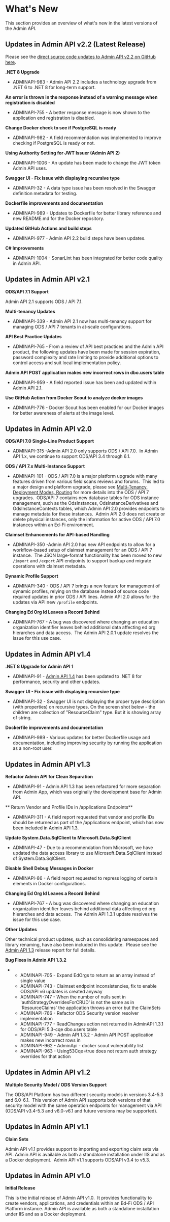 # What's New

This section provides an overview of what's new in the latest versions of the
Admin API.

## Updates in Admin API v2.2 (Latest Release)

Please see the [direct source code updates to Admin API v2.2 on GitHub
here](https://github.com/Ed-Fi-Alliance-OSS/AdminAPI-2.x/releases/tag/v2.2.0).

**.NET 8 Upgrade**

* ADMINAPI-983 - Admin API 2.2 includes a technology upgrade from .NET 6 to .NET 8 for long-term
support. 

**An error is thrown in the response instead of a warning message when
registration is disabled**

* ADMINAPI-755 - A better response message is now shown to the application end registration is
disabled.

**Change Docker check to see if PostgreSQL is ready**

* ADMINAPI-982 - A field recommendation was implemented to improve checking if PostgreSQL is
ready or not. 

**Using Authority Setting for JWT Issuer (Admin API 2)**

* ADMINAPI-1006 - An update has been made to change the JWT token Admin API uses.

**Swagger UI - Fix issue with displaying recursive type**

* ADMINAPI-32 - A data type issue has been resolved in the Swagger definition metadata for
testing.

**Dockerfile improvements and documentation**

* ADMINAPI-989 - Updates to Dockerfile for better library reference and new README.md for the
Docker repository.

**Updated GitHub Actions and build steps**

* ADMINAPI-977 - Admin API 2.2 build steps have been updates.

**C# Improvements**

* ADMINAPI-1004 - SonarLint has been integrated for better code quality in Admin API.

## Updates in Admin API v2.1

**ODS/API 7.1 Support**

Admin API 2.1 supports ODS / API 7.1.

**Multi-tenancy Updates**

* ADMINAPI-339 - Admin API 2.1 now has multi-tenancy support for managing ODS / API 7 tenants in
at-scale configurations.

**API Best Practice Updates**

* ADMINAPI-765 - From a review of API best practices and the Admin API product, the following
updates have been made for session expiration, password complexity and rate
limiting to provide additional options to control access and suit local
implementation policy.

**Admin API POST application makes new incorrect rows in dbo.users table**

* ADMINAPI-959 - A field reported issue has been and updated within Admin API 2.1.

**Use GitHub Action from Docker Scout to analyze docker images**

* ADMINAPI-776 - Docker Scout has been enabled for our Docker images for better awareness of
alerts at the image level.

## Updates in Admin API v2.0

**ODS/API 7.0 Single-Line Product Support**

* ADMINAPI-315 -Admin API 2.0 only supports ODS / API 7.0.  In Admin API 1.x, we continue to
support ODS/API 3.4 through 6.1.

**ODS / API 7.x Multi-Instance Support**

* ADMINAPI-101 - ODS / API 7.0 is a major platform upgrade with many features driven from various
field scans reviews and forums.  This led to a major design and platform
upgrade, please see [Multi-Tenancy, Deployment Modes,
Routing](https://edfi.atlassian.net/wiki/spaces/EFTD/pages/24807328/Multi-Tenancy%2C+Deployment+Modes%2C+Routing)
for more details into the ODS / API 7 upgrades.  ODS/API 7 contains new database
tables for ODS instance management, such as the OdsInstances,
OdsInstanceDerivatives and OdsInstanceContexts tables, which Admin API 2.0
provides endpoints to manage metadata for these instances.  Admin API 2.0 does
not create or delete physical instances, only the information for active ODS /
API 7.0 instances within an Ed-Fi environment.

**Claimset Enhancements for API-based Handling**

* ADMINAPI-350 -Admin API 2.0 has new API endpoints to allow for a workflow-based setup of
claimset management for an ODS / API 7 instance.  The JSON large-format
functionality has been moved to new `/import` and `/export` API endpoints to
support backup and migrate operations with claimset metadata.

**Dynamic Profile Support**

* ADMINAPI-340 - ODS / API 7 brings a new feature for management of dynamic profiles, relying on
the database instead of source code required updates in prior ODS / API lines.
Admin API 2.0 allows for the updates via API new `/profile` endpoints.

**Changing Ed Org Id Leaves a Record Behind**

* ADMINAPI-767 - A bug was discovered where changing an education organization identifier leaves
behind additional data affecting ed org hierarches and data access.  The Admin
API 2.0.1 update resolves the issue for this use case.

## Updates in Admin API v1.4

**.NET 8 Upgrade for Admin API 1**

* ADMINAPI-91 - [Admin API
1.4](https://edfi.atlassian.net/wiki/pages/viewpage.action?pageId=21300811) has
been updated to .NET 8 for performance, security and other updates.

**Swagger UI - Fix issue with displaying recursive type**

* ADMINAPI-32 - Swagger UI is not displaying the proper type description (with properties) on
recursive types. On the screen shot below - the children are collection of
"ResourceClaim" type. But it is showing array of string.

**Dockerfile improvements and documentation**

* ADMINAPI-989 - Various updates for better Dockerfile usage and documentation, including
improving security by running the application as a non-root user.

## Updates in Admin API v1.3

**Refactor Admin API for Clean Separation**

* ADMINAPI-91 - Admin API 1.3 has been refactored for more separation from Admin App, which was
originally the development base for Admin API.

** Return Vendor and Profile IDs in /applications Endpoints**

* ADMINAPI-311 - A field report requested that vendor and profile IDs should be returned as part
of the /applications endpoint, which has now been included in Admin API 1.3.

**Update System.Data.SqlClient to Microsoft.Data.SqlClient**

* ADMINAPI-47 - Due to a recommendation from Microsoft, we have updated the data access library
to use Microsoft.Data.SqlClient instead of System.Data.SqlClient.

**Disable Shell Debug Messages in Docker**

* ADMINAPI-86 - A field report requested to repress logging of certain elements in Docker
configurations.

**Changing Ed Org Id Leaves a Record Behind**

* ADMINAPI-767 - A bug was discovered where changing an education organization identifier leaves
behind additional data affecting ed org hierarches and data access.  The Admin
API 1.3.1 update resolves the issue for this use case.

**Other Updates**

Other technical product updates, such as consolidating namespaces and library
renaming, have also been included in this update.  Please see the [Admin API
1.3](https://tracker.ed-fi.org/projects/ADMINAPI/versions/15500#release-report-tab-body)
release report for full details.

**Bug Fixes in Admin API 1.3.2**

*
  * ADMINAPI-705 - Expand EdOrgs to return as an array instead of single value
  * ADMINAPI-743 - Claimset endpoint inconsistencies, fix to enable ODS/API v6 updates
  is created anyway
  * ADMINAPI-747 - When the number of nulls sent in 'authStrategyOverridesForCRUD' is not the
  same as in 'ResourceClaims' the application throws an error but the ClaimSets
  * ADMINAPI-766 - Refactor ODS Security version resolver implementation
  * ADMINAPI-777 - ReadChanges action not returned in AdminAPI 1.3.1 for ODS/API 5.3-cqe
  dbo.users table
  * ADMINAPI-949 - Admin API 1.3.2 - Admin API POST application makes new incorrect rows in
  * ADMINAPI-962 - AdminApi - docker scout vulnerability list
  * ADMINAPI-963 - Using53Cqe=true does not return auth strategy overrides for that action

## Updates in Admin API v1.2

**Multiple Security Model / ODS Version Support**

The ODS/API Platform has two different security models in versions 3.4-5.3 and
6.0-6.1.  This version of Admin API supports both versions of that security
model with the same operation endpoints for management via API (ODS/API v3.4-5.3
and v6.0-v6.1 and future versions may be supported).

## Updates in Admin API v1.1

**Claim Sets**

Admin API v1.1 provides support to importing and exporting claim sets via API.
Admin API is available as both a standalone installation under IIS and as a
Docker deployment.  Admin API v1.1 supports ODS/API v3.4 to v5.3.

## Updates in Admin API v1.0

**Initial Release**

This is the initial release of Admin API v1.0.  It provides functionality to
create vendors, applications, and credentials within an Ed-Fi ODS / API Platform
instance. Admin API is available as both a standalone installation under IIS and
as a Docker deployment.
